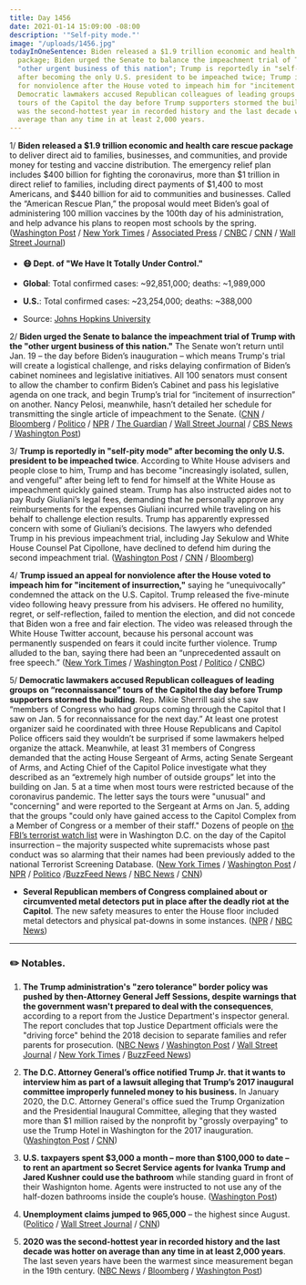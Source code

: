```yaml
---
title: Day 1456
date: 2021-01-14 15:09:00 -08:00
description: '"Self-pity mode."'
image: "/uploads/1456.jpg"
todayInOneSentence: Biden released a $1.9 trillion economic and health care rescue
  package; Biden urged the Senate to balance the impeachment trial of Trump with the
  "other urgent business of this nation"; Trump is reportedly in "self-pity mode"
  after becoming the only U.S. president to be impeached twice; Trump issued an appeal
  for nonviolence after the House voted to impeach him for "incitement of insurrection";
  Democratic lawmakers accused Republican colleagues of leading groups on “reconnaissance”
  tours of the Capitol the day before Trump supporters stormed the building; and 2020
  was the second-hottest year in recorded history and the last decade was hotter on
  average than any time in at least 2,000 years.
---
```


1/ **Biden released a $1.9 trillion economic and health care rescue package** to deliver direct aid to families, businesses, and communities, and provide money for testing and vaccine distribution. The emergency relief plan includes $400 billion for fighting the coronavirus, more than $1 trillion in direct relief to families, including direct payments of $1,400 to most Americans, and $440 billion for aid to communities and businesses. Called the “American Rescue Plan,” the proposal would meet Biden’s goal of administering 100 million vaccines by the 100th day of his administration, and help advance his plans to reopen most schools by the spring. ([Washington Post](https://www.washingtonpost.com/us-policy/2021/01/14/biden-stimulus-covid-relief/) / [New York Times](https://www.nytimes.com/2021/01/14/business/biden-economy.html?action=click&module=Alert&pgtype=Homepage) / [Associated Press](https://apnews.com/article/joe-biden-coronavirus-action-plan-3d8d5841bb9098a81ad9452fb2619024) / [CNBC](https://www.cnbc.com/2021/01/14/biden-stimulus-package-details-checks-unemployment-minimum-wage.html) / [CNN](https://www.cnn.com/2021/01/14/politics/biden-economic-rescue-package-coronavirus-stimulus/index.html) / [Wall Street Journal](https://www.wsj.com/articles/biden-to-propose-1-9-trillion-covid-19-package-11610661977?mod=breakingnews))

* #### 😷 Dept. of "We Have It Totally Under Control."

* **Global**: Total confirmed cases: \~92,851,000; deaths: \~1,989,000

* **U.S.**: Total confirmed cases: \~23,254,000; deaths: \~388,000

* Source: [Johns Hopkins University](https://coronavirus.jhu.edu/map.html)

2/ **Biden urged the Senate to balance the impeachment trial of Trump with the "other urgent business of this nation."** The Senate won’t return until Jan. 19 – the day before Biden’s inauguration – which means Trump's trial will create a logistical challenge, and risks delaying confirmation of Biden’s cabinet nominees and legislative initiatives. All 100 senators must consent to allow the chamber to confirm Biden’s Cabinet and pass his legislative agenda on one track, and begin Trump’s trial for “incitement of insurrection” on another. Nancy Pelosi, meanwhile, hasn’t detailed her schedule for transmitting the single article of impeachment to the Senate. ([CNN](https://www.cnn.com/2021/01/13/politics/biden-senate-impeachment/index.html) / [Bloomberg](https://www.bloomberg.com/news/articles/2021-01-14/trump-s-impeachment-trial-in-limbo-as-pelosi-mcconnell-silent?sref=MIBMEEoj) / [Politico](https://www.politico.com/news/2021/01/14/trump-impeachment-crashes-biden-inauguration-459333) / [NPR](https://www.npr.org/sections/biden-transition-updates/2021/01/14/956620254/his-cabinet-still-unconfirmed-biden-looks-at-plan-b-for-early-days-in-office) / [The Guardian](https://www.theguardian.com/us-news/2021/jan/14/trump-impeachment-biden-administration-senate-trial) / [Wall Street Journal](https://www.wsj.com/articles/busy-senate-to-juggle-trump-impeachment-trial-biden-agenda-11610645139) / [CBS News](https://www.cbsnews.com/news/biden-trump-impeachment-trial-senate-business/) / [Washington Post](https://www.washingtonpost.com/politics/2021/01/14/trump-impeachment-biden-transition-live-updates/#link-VTTIRAQZXVBVLHOQTQXGN7GQ5U))

3/ **Trump is reportedly in "self-pity mode" after becoming the only U.S. president to be impeached twice**. According to White House advisers and people close to him, Trump and has become "increasingly isolated, sullen, and vengeful" after being left to fend for himself at the White House as impeachment quickly gained steam. Trump has also instructed aides not to pay Rudy Giuliani’s legal fees, demanding that he personally approve any reimbursements for the expenses Giuliani incurred while traveling on his behalf to challenge election results. Trump has apparently expressed concern with some of Giuliani’s decisions. The lawyers who defended Trump in his previous impeachment trial, including Jay Sekulow and White House Counsel Pat Cipollone, have declined to defend him during the second impeachment trial. ([Washington Post](https://www.washingtonpost.com/politics/trump-isolated-impeachment/2021/01/13/0595675a-55b6-11eb-a931-5b162d0d033d_story.html) / [CNN](https://edition.cnn.com/politics/live-news/house-trump-impeachment-vote-01-13-21/h_ba9752fdf65b29ad98f4031e63fe8b52) / [Bloomberg](https://www.bloomberg.com/news/articles/2021-01-14/trump-struggles-to-build-legal-team-as-impeachment-trial-nears?sref=MIBMEEoj))

4/ **Trump issued an appeal for nonviolence after the House voted to impeach him for "incitement of insurrection,"** saying he “unequivocally” condemned the attack on the U.S. Capitol. Trump released the five-minute video following heavy pressure from his advisers. He offered no humility, regret, or self-reflection, failed to mention the election, and did not concede that Biden won a free and fair election. The video was released through the White House Twitter account, because his personal account was permanently suspended on fears it could incite further violence. Trump alluded to the ban, saying there had been an “unprecedented assault on free speech.” ([New York Times](https://www.nytimes.com/2021/01/13/us/politics/trump-video-capitol-riot.html) / [Washington Post](https://www.washingtonpost.com/politics/2021/01/13/trump-impeachment-biden-transition-live-updates/#link-QM7FNFBHFZAQJLK6GFMREIIS3E) / [Politico](https://www.politico.com/news/2021/01/13/trump-denounces-capitol-attack-459074) / [CNBC](https://www.cnbc.com/2021/01/13/trump-condemns-capitol-violence-a-week-after-riot-as-he-faces-second-impeachment-trial.html))

5/ **Democratic lawmakers accused Republican colleagues of leading groups on “reconnaissance” tours of the Capitol the day before Trump supporters stormed the building**. Rep. Mikie Sherrill said she saw “members of Congress who had groups coming through the Capitol that I saw on Jan. 5 for reconnaissance for the next day.” At least one protest organizer said he coordinated with three House Republicans and Capitol Police officers said they wouldn’t be surprised if some lawmakers helped organize the attack. Meanwhile, at least 31 members of Congress demanded that the acting House Sergeant of Arms, acting Senate Sergeant of Arms, and Acting Chief of the Capitol Police investigate what they described as an “extremely high number of outside groups” let into the building on Jan. 5 at a time when most tours were restricted because of the coronavirus pandemic. The letter says the tours were "unusual" and "concerning" and were reported to the Sergeant at Arms on Jan. 5, adding that the groups "could only have gained access to the Capitol Complex from a Member of Congress or a member of their staff." Dozens of people on [the FBI’s terrorist watch list](https://www.washingtonpost.com/national-security/terror-watchlist-capitol-riot-fbi/2021/01/14/07412814-55f7-11eb-a931-5b162d0d033d_story.html) were in Washington D.C. on the day of the Capitol insurrection – the majority suspected white supremacists whose past conduct was so alarming that their names had been previously added to the national Terrorist Screening Database. ([New York Times](https://www.nytimes.com/2021/01/13/us/politics/capitol-riot-investigation.html) / [Washington Post](https://www.washingtonpost.com/nation/2021/01/13/mikie-sherrill-reconnaissance-capitol-attack/) / [NPR](https://www.npr.org/sections/insurrection-at-the-capitol/2021/01/13/956426253/rep-tim-ryan-probe-under-way-on-whether-members-gave-capitol-tours-to-rioters) / [Politico](https://www.politico.com/news/2021/01/12/mikie-sherrill-capitol-hill-attack-458655) /[BuzzFeed News](https://www.buzzfeednews.com/article/emmanuelfelton/capitol-police-angry-congress-members-ignore-metal-detectors) / [NBC News](https://www.nbcnews.com/politics/congress/live-blog/2021-01-13-trump-impeachment-25th-amendment-n1253971/ncrd1254116#blogHeader) / [CNN](https://www.cnn.com/2021/01/13/politics/capitol-insurrection-insider-help/index.html))

* **Several Republican members of Congress complained about or circumvented metal detectors put in place after the deadly riot at the Capitol**. The new safety measures to enter the House floor included metal detectors and physical pat-downs in some instances. ([NPR](https://www.npr.org/sections/insurrection-at-the-capitol/2021/01/12/956254491/republicans-lash-out-against-new-security-measures-at-the-capitol) / [NBC News](https://www.nbcnews.com/politics/congress/republicans-protest-circumvent-new-metal-detectors-inside-capitol-after-riot-n1254011))

---

### ✏️ Notables.

1. **The Trump administration's "zero tolerance" border policy was pushed by then-Attorney General Jeff Sessions, despite warnings that the government wasn't prepared to deal with the consequences**, according to a report from the Justice Department's inspector general. The report concludes that top Justice Department officials were the "driving force" behind the 2018 decision to separate families and refer parents for prosecution. ([NBC News](https://www.nbcnews.com/politics/immigration/justice-officials-respond-new-report-family-separation-blaming-trump-expressing-n1254278) / [Washington Post](https://www.washingtonpost.com/national/trumps-zero-tolerance-border-policy-was-pushed-aggressively-by-jeff-sessions-despite-warnings-justice-department-review-finds/2021/01/14/b283093a-567a-11eb-89bc-7f51ceb6bd57_story.html) / [Wall Street Journal](https://www.wsj.com/articles/justice-department-probe-faults-sessions-in-pressing-policy-of-separating-immigrant-families-11610651780) / [New York Times](https://www.nytimes.com/2021/01/14/us/politics/trump-family-separation.html) / [BuzzFeed News](https://www.buzzfeednews.com/article/adolfoflores/justice-department-immigrant-family-separation-report))

2. **The D.C. Attorney General’s office notified Trump Jr. that it wants to interview him as part of a lawsuit alleging that Trump’s 2017 inaugural committee improperly funneled money to his business.** In January 2020, the D.C. Attorney General's office sued the Trump Organization and the Presidential Inaugural Committee, alleging that they wasted more than $1 million raised by the nonprofit by "grossly overpaying" to use the Trump Hotel in Washington for the 2017 inauguration. ([Washington Post](https://www.washingtonpost.com/politics/dc-attorney-general-seeks-to-interview-presidents-eldest-son-in-a-case-alleging-improper-spending-by-2017-inaugural-committee/2021/01/14/3fddb654-55e0-11eb-a931-5b162d0d033d_story.html) / [CNN](https://www.cnn.com/2021/01/14/politics/dc-attorney-general-donald-trump-jr-inaugural-funds-abuse/index.html))

3. **U.S. taxpayers spent $3,000 a month – more than $100,000 to date – to rent an apartment so Secret Service agents for Ivanka Trump and Jared Kushner could use the bathroom** while standing guard in front of their Washignton home. Agents were instructed to not use any of the half-dozen bathrooms inside the couple’s house. ([Washington Post](https://www.washingtonpost.com/dc-md-va/2021/01/14/secret-service-bathroom-ivanka-trump-jared-kushner/))

4. **Unemployment claims jumped to 965,000** – the highest since August. ([Politico](https://www.politico.com/news/2021/01/14/unemployment-claims-virus-459282) / [Wall Street Journal](https://www.wsj.com/articles/weekly-jobless-claims-coronavirus-01-14-2021-11610573648) / [CNN](https://www.cnn.com/2021/01/14/politics/300-unemployment-benefit-congress/index.html))

5. **2020 was the second-hottest year in recorded history and the last decade was hotter on average than any time in at least 2,000 years**. The last seven years have been the warmest since measurement began in the 19th century. ([NBC News](https://www.nbcnews.com/science/environment/2020-was-second-hottest-year-record-noaa-says-n1254302) / [Bloomberg](https://www.bloomberg.com/news/articles/2021-01-14/global-warming-led-to-2020-tie-for-the-hottest-year-on-record?srnd=premium&sref=MIBMEEoj) / [Washington Post](https://www.washingtonpost.com/climate-environment/interactive/2021/2020-tied-for-hottest-year-on-record/))
